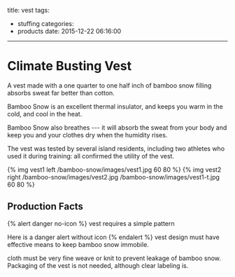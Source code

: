 title: vest
tags:
  - stuffing
categories:
  - products
date: 2015-12-22 06:16:00
---
# Climate Busting Vest
A vest made with a one quarter to one half inch of bamboo snow filling absorbs sweat far better than cotton.

Bamboo Snow is an excellent thermal insulator, and keeps you warm in the cold, and cool in the heat.

Bamboo Snow also breathes --- it will absorb the sweat from your body and keep you and your clothes dry when the humidity rises.

The vest was tested by several island residents, including two athletes who used it during training: all confirmed the utility of the vest.


{% img vest1 left /bamboo-snow/images/vest1.jpg 60 80 %}
{% img vest2 right /bamboo-snow/images/vest2.jpg /bamboo-snow/images/vest1-t.jpg 60 80 %}

## Production Facts
{% alert danger no-icon %}
vest requires a simple pattern

Here is a danger alert without icon
{% endalert %}
vest design must have effective means to keep bamboo snow immobile.

cloth must be very fine weave or knit to prevent leakage of bamboo snow.
Packaging of the vest is not needed, although clear labeling is.
